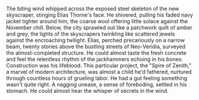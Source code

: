 The biting wind whipped across the exposed steel skeleton of the new skyscraper, stinging Elias Thorne's face.  He shivered, pulling his faded navy jacket tighter around him, the coarse wool offering little solace against the November chill.  Below, the city sprawled out like a patchwork quilt of amber and grey, the lights of the skyscrapers twinkling like scattered jewels against the encroaching twilight.  Elias, perched precariously on a narrow beam, twenty stories above the bustling streets of Neo-Veridia, surveyed the almost-completed structure.  He could almost taste the fresh concrete and feel the relentless rhythm of the jackhammers echoing in his bones. Construction was his lifeblood.  This particular project, the "Spire of Zenith," a marvel of modern architecture, was almost a child he'd fathered, nurtured through countless hours of grueling labor.  He had a gut feeling something wasn't quite right.  A nagging unease, a sense of foreboding, settled in his stomach.  He could almost hear the whisper of secrets in the wind.
